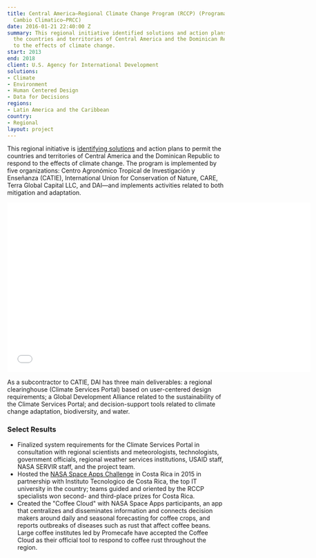 ```yaml
---
title: Central America—Regional Climate Change Program (RCCP) (Programa Regional de
  Cambio Climatico—PRCC)
date: 2016-01-21 22:40:00 Z
summary: This regional initiative identified solutions and action plans to permit
  the countries and territories of Central America and the Dominican Republic to respond
  to the effects of climate change.
start: 2013
end: 2018
client: U.S. Agency for International Development
solutions:
- Climate
- Environment
- Human Centered Design
- Data for Decisions
regions:
- Latin America and the Caribbean
country:
- Regional
layout: project
---
```


This regional initiative is [identifying solutions](http://dai-global-developments.com/articles/mitigating-instability-in-central-america?utm_source=daidotcom) and action plans to permit the countries and territories of Central America and the Dominican Republic to respond to the effects of climate change. The program is implemented by five organizations: Centro Agronómico Tropical de Investigación y Enseñanza (CATIE), International Union for Conservation of Nature, CARE, Terra Global Capital LLC, and DAI—and implements activities related to both mitigation and adaptation.

<iframe allowfullscreen="" frameborder="0" height="394" mozallowfullscreen="" src="//player.vimeo.com/video/104423902" webkitallowfullscreen="" width="703"></iframe>

As a subcontractor to CATIE, DAI has three main deliverables: a regional clearinghouse (Climate Services Portal) based on user-centered design requirements; a Global Development Alliance related to the sustainability of the Climate Services Portal; and decision-support tools related to climate change adaptation, biodiversity, and water.

###  Select Results

* Finalized system requirements for the Climate Services Portal in consultation with regional scientists and meteorologists, technologists, government officials, regional weather services institutions, USAID staff, NASA SERVIR staff, and the project team.
* Hosted the [NASA Space Apps Challenge][1] in Costa Rica in 2015 in partnership with Instituto Tecnologico de Costa Rica, the top IT university in the country; teams guided and oriented by the RCCP specialists won second- and third-place prizes for Costa Rica.
* Created the "Coffee Cloud" with NASA Space Apps participants, an app that centralizes and disseminates information and connects decision makers around daily and seasonal forecasting for coffee crops, and reports outbreaks of diseases such as rust that affect coffee beans. Large coffee institutes led by Promecafe have accepted the Coffee Cloud as their official tool to respond to coffee rust throughout the region.

[1]: http://dai.com/news-publications/news/space-apps-challenge-seeks-solutions-adaptation-climate-change